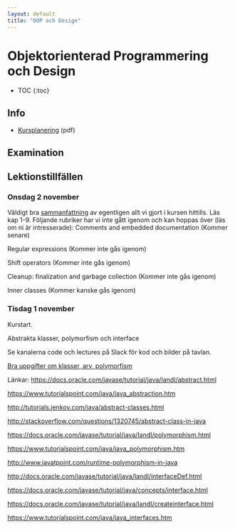 ```yaml
---
layout: default
title: "OOP och Design"
---
```



Objektorienterad Programmering och Design
=========================================

* TOC
{:toc}

Info
----

* [Kursplanering](kursplanering-OOP-och-design.pdf) (pdf)


Examination
-----------




Lektionstillfällen
-------------

### Onsdag 2 november

Väldigt bra [sammanfattning](http://www.faqs.org/docs/think_java/TIJ303.htm) av egentligen allt vi gjort i kursen hittills.
Läs kap 1-9. Följande rubriker har vi inte gått igenom och kan hoppas över (läs om ni är intresserade):
Comments and embedded documentation (Kommer senare)

Regular expressions (Kommer inte gås igenom)

Shift operators (Kommer inte gås igenom)

Cleanup: finalization and 
garbage collection (Kommer inte gås igenom)

Inner classes (Kommer kanske gås igenom)

### Tisdag 1 november

Kurstart. 

Abstrakta klasser, polymorfism och interface

Se kanalerna code och lectures på Slack för kod och bilder på tavlan.



[Bra uppgifter om klasser, arv, polymorfism](https://www3.ntu.edu.sg/home/ehchua/programming/java/J3f_OOPExercises.html#zz-6.)


Länkar:
https://docs.oracle.com/javase/tutorial/java/IandI/abstract.html

https://www.tutorialspoint.com/java/java_abstraction.htm

http://tutorials.jenkov.com/java/abstract-classes.html

http://stackoverflow.com/questions/1320745/abstract-class-in-java

https://docs.oracle.com/javase/tutorial/java/IandI/polymorphism.html

https://www.tutorialspoint.com/java/java_polymorphism.htm

http://www.javatpoint.com/runtime-polymorphism-in-java

http://docs.oracle.com/javase/tutorial/java/IandI/interfaceDef.html

https://docs.oracle.com/javase/tutorial/java/concepts/interface.html

https://docs.oracle.com/javase/tutorial/java/IandI/createinterface.html

https://www.tutorialspoint.com/java/java_interfaces.htm



